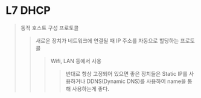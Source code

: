 # L7 DHCP

> 동적 호스트 구성 프로토콜
>
> > 새로운 장치가 네트워크에 연결될 때 IP 주소를 자동으로 할당하는 프로토콜
> >
> > > Wifi, LAN 등에서 사용
> > >
> > > > 반대로 항상 고정되어 있으면 좋은 장치들은 Static IP를 사용하거나 DDNS(Dynamic DNS)를 사용하여 name을 통해 사용하는게 좋다.
